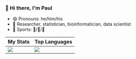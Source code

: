 ### :wave: Hi there, I'm Paul

* :smile: Pronouns: he/him/his
* :necktie: Researcher, statistician, bioinformatician, data scientist
* :muscle: Sports: :ski:/:tennis:/:runner:

| My Stats | Top Languages |
| --- | --- |
| <img src="https://github-readme-streak-stats.herokuapp.com/?user=pllittle&hide_border=true&date_format=M%20j%5B%2C%20Y%5D&stroke=DD2727&fire=DD2727" /> | <img src="https://github-readme-stats.vercel.app/api/top-langs/?username=pllittle&hide_border=true" /> |


<!--
[![GitHub Streak](http://github-readme-streak-stats.herokuapp.com?user=pllittle&hide_border=true&date_format=j%2Fn%5B%2FY%5D)](https://git.io/streak-stats)
-->

<!--
**pllittle/pllittle** is a ✨ _special_ ✨ repository because its `README.md` (this file) appears on your GitHub profile.

Here are some ideas to get you started:

- 🔭 I’m currently working on ...
- 🌱 I’m currently learning ...
- 👯 I’m looking to collaborate on ...
- 🤔 I’m looking for help with ...
- 💬 Ask me about ...
- 📫 How to reach me: ...
- 😄 Pronouns: ...
- ⚡ Fun fact: ...
-->
